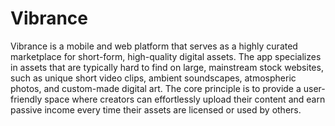 # Vibrance
Vibrance is a mobile and web platform that serves as a highly curated marketplace for short-form, high-quality digital assets. The app specializes in assets that are typically hard to find on large, mainstream stock websites, such as unique short video clips, ambient soundscapes, atmospheric photos, and custom-made digital art.
The core principle is to provide a user-friendly space where creators can effortlessly upload their content and earn passive income every time their assets are licensed or used by others.

